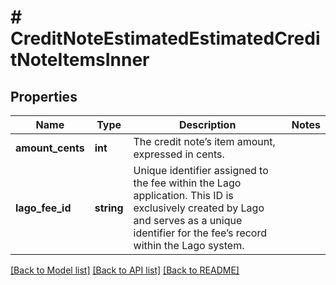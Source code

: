 # # CreditNoteEstimatedEstimatedCreditNoteItemsInner

## Properties

Name | Type | Description | Notes
------------ | ------------- | ------------- | -------------
**amount_cents** | **int** | The credit note’s item amount, expressed in cents. |
**lago_fee_id** | **string** | Unique identifier assigned to the fee within the Lago application. This ID is exclusively created by Lago and serves as a unique identifier for the fee’s record within the Lago system. |

[[Back to Model list]](../../README.md#models) [[Back to API list]](../../README.md#endpoints) [[Back to README]](../../README.md)
